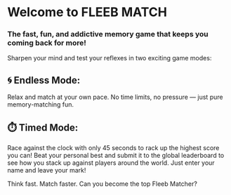 # Welcome to FLEEB MATCH
### The fast, fun, and addictive memory game that keeps you coming back for more!

Sharpen your mind and test your reflexes in two exciting game modes:

## 🌀 Endless Mode:
Relax and match at your own pace. No time limits, no pressure — just pure memory-matching fun.

## ⏱️ Timed Mode:
Race against the clock with only 45 seconds to rack up the highest score you can! Beat your personal best and submit it to the global leaderboard to see how you stack up against players around the world. Just enter your name and leave your mark!

Think fast. Match faster.
Can you become the top Fleeb Matcher?

